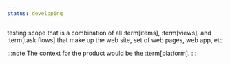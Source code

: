 ```yaml
---
status: developing
---
```


testing scope that is a combination of all :term[items], :term[views], and :term[task flows] that make up the web site, set of web pages, web app, etc

:::note
The context for the product would be the :term[platform].
:::